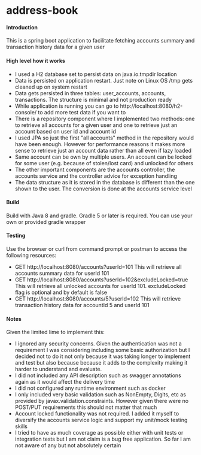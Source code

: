 # address-book
#### Introduction
This is a spring boot application to facilitate fetching accounts summary and transaction history data for a given user
#### High level how it works
* I used a H2 database set to persist data on java.io.tmpdir location
* Data is persisted on application restart. Just note on Linux OS /tmp gets cleaned up on system restart
* Data gets persisted in three tables: user_accounts, accounts, transactions. The structure is minimal and not production ready
* While application is running you can go to http://localhost:8080/h2-console/ to add more test data if you want to
* There is a repository component where I implemented two methods: one to retrieve all accounts for a given user and one to retrieve just an account based on user id and account id
* I used JPA so just the first "all accounts" method in the repository would have been enough. However for performance reasons it makes more sense to retrieve just an account data rather than all even if lazy loaded
* Same account can be own by multiple users. An account can be locked for some user (e.g. because of stolen/lost card) and unlocked for others
* The other important components are the accounts controller, the accounts service and the controller advice for exception handling
* The data structure as it is stored in the database is different than the one shown to the user. The conversion is done at the accounts service level    
#### Build
Build with Java 8 and gradle. Gradle 5 or later is required. You can use your own or provided gradle wrapper
#### Testing
Use the browser or curl from command prompt or postman to access the following resources:
* GET http://localhost:8080/accounts?userId=101
 This will retrieve all accounts summary data for userId 101
* GET http://localhost:8080/accounts?userId=102&excludeLocked=true
This will retrieve all unlocked accounts for userId 101. excludeLocked flag is optional and by default is false 
* GET http://localhost:8080/accounts/5?userId=102
This will retrieve transaction history data for accountId 5 and userId 101 

#### Notes
Given the limited lime to implement this:
* I ignored any security concerns. Given the authentication was not a requirement I was considering including some basic authorization but I decided not to do it not only because it was taking longer to implement and test but also because because it adds to the complexity making it harder to understand and evaluate. 
* I did not included any API description such as swagger annotations again as it would affect the delivery time
* I did not configured any runtime environment such as docker
* I only included very basic validation such as NonEmpty, Digits, etc as provided by javax.validation.constraints.
  However given there were no POST/PUT requirements this should not matter that much
* Account locked functionality was not required. I added it myself to diversify the accounts service logic and support my unit/mock testing skills
* I tried to have as much coverage as possible either with unit tests or integration tests but I am not claim is a bug free application. So far I am not aware of any but not absolutely certain 
